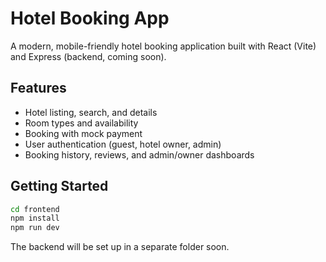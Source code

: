# Hotel Booking App

A modern, mobile-friendly hotel booking application built with React (Vite) and Express (backend, coming soon).

## Features
- Hotel listing, search, and details
- Room types and availability
- Booking with mock payment
- User authentication (guest, hotel owner, admin)
- Booking history, reviews, and admin/owner dashboards

## Getting Started

```bash
cd frontend
npm install
npm run dev
```

The backend will be set up in a separate folder soon.
